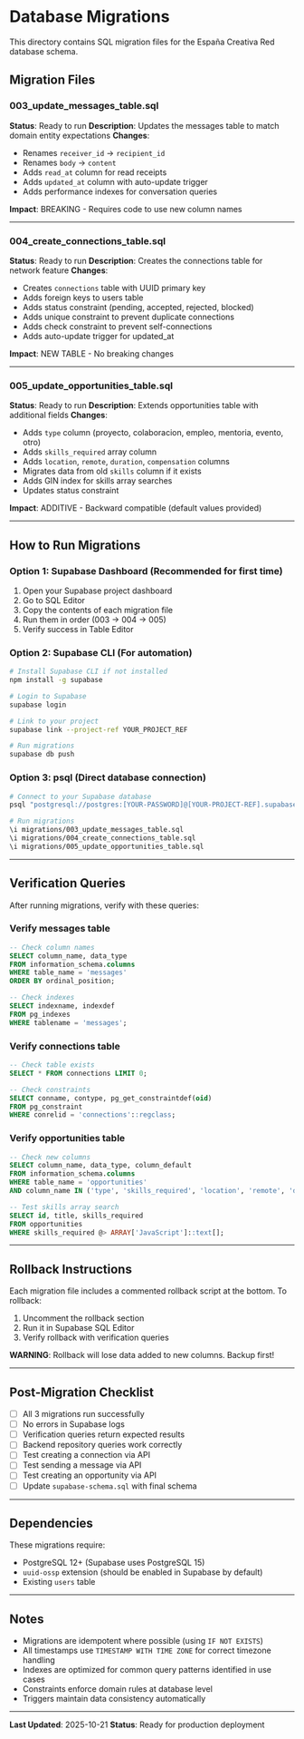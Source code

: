 # Database Migrations

This directory contains SQL migration files for the España Creativa Red database schema.

## Migration Files

### 003_update_messages_table.sql
**Status**: Ready to run
**Description**: Updates the messages table to match domain entity expectations
**Changes**:
- Renames `receiver_id` → `recipient_id`
- Renames `body` → `content`
- Adds `read_at` column for read receipts
- Adds `updated_at` column with auto-update trigger
- Adds performance indexes for conversation queries

**Impact**: BREAKING - Requires code to use new column names

---

### 004_create_connections_table.sql
**Status**: Ready to run
**Description**: Creates the connections table for network feature
**Changes**:
- Creates `connections` table with UUID primary key
- Adds foreign keys to users table
- Adds status constraint (pending, accepted, rejected, blocked)
- Adds unique constraint to prevent duplicate connections
- Adds check constraint to prevent self-connections
- Adds auto-update trigger for updated_at

**Impact**: NEW TABLE - No breaking changes

---

### 005_update_opportunities_table.sql
**Status**: Ready to run
**Description**: Extends opportunities table with additional fields
**Changes**:
- Adds `type` column (proyecto, colaboracion, empleo, mentoria, evento, otro)
- Adds `skills_required` array column
- Adds `location`, `remote`, `duration`, `compensation` columns
- Migrates data from old `skills` column if it exists
- Adds GIN index for skills array searches
- Updates status constraint

**Impact**: ADDITIVE - Backward compatible (default values provided)

---

## How to Run Migrations

### Option 1: Supabase Dashboard (Recommended for first time)

1. Open your Supabase project dashboard
2. Go to SQL Editor
3. Copy the contents of each migration file
4. Run them in order (003 → 004 → 005)
5. Verify success in Table Editor

### Option 2: Supabase CLI (For automation)

```bash
# Install Supabase CLI if not installed
npm install -g supabase

# Login to Supabase
supabase login

# Link to your project
supabase link --project-ref YOUR_PROJECT_REF

# Run migrations
supabase db push
```

### Option 3: psql (Direct database connection)

```bash
# Connect to your Supabase database
psql "postgresql://postgres:[YOUR-PASSWORD]@[YOUR-PROJECT-REF].supabase.co:5432/postgres"

# Run migrations
\i migrations/003_update_messages_table.sql
\i migrations/004_create_connections_table.sql
\i migrations/005_update_opportunities_table.sql
```

---

## Verification Queries

After running migrations, verify with these queries:

### Verify messages table
```sql
-- Check column names
SELECT column_name, data_type
FROM information_schema.columns
WHERE table_name = 'messages'
ORDER BY ordinal_position;

-- Check indexes
SELECT indexname, indexdef
FROM pg_indexes
WHERE tablename = 'messages';
```

### Verify connections table
```sql
-- Check table exists
SELECT * FROM connections LIMIT 0;

-- Check constraints
SELECT conname, contype, pg_get_constraintdef(oid)
FROM pg_constraint
WHERE conrelid = 'connections'::regclass;
```

### Verify opportunities table
```sql
-- Check new columns
SELECT column_name, data_type, column_default
FROM information_schema.columns
WHERE table_name = 'opportunities'
AND column_name IN ('type', 'skills_required', 'location', 'remote', 'duration', 'compensation');

-- Test skills array search
SELECT id, title, skills_required
FROM opportunities
WHERE skills_required @> ARRAY['JavaScript']::text[];
```

---

## Rollback Instructions

Each migration file includes a commented rollback script at the bottom. To rollback:

1. Uncomment the rollback section
2. Run it in Supabase SQL Editor
3. Verify rollback with verification queries

**WARNING**: Rollback will lose data added to new columns. Backup first!

---

## Post-Migration Checklist

- [ ] All 3 migrations run successfully
- [ ] No errors in Supabase logs
- [ ] Verification queries return expected results
- [ ] Backend repository queries work correctly
- [ ] Test creating a connection via API
- [ ] Test sending a message via API
- [ ] Test creating an opportunity via API
- [ ] Update `supabase-schema.sql` with final schema

---

## Dependencies

These migrations require:
- PostgreSQL 12+ (Supabase uses PostgreSQL 15)
- `uuid-ossp` extension (should be enabled in Supabase by default)
- Existing `users` table

---

## Notes

- Migrations are idempotent where possible (using `IF NOT EXISTS`)
- All timestamps use `TIMESTAMP WITH TIME ZONE` for correct timezone handling
- Indexes are optimized for common query patterns identified in use cases
- Constraints enforce domain rules at database level
- Triggers maintain data consistency automatically

---

**Last Updated**: 2025-10-21
**Status**: Ready for production deployment
